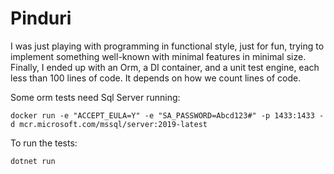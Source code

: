 # Pinduri

I was just playing with programming in functional style, just for fun, trying to implement something well-known with minimal features in minimal size. Finally, I ended up with an Orm, a DI container, and a unit test engine, each less than 100 lines of code. It depends on how we count lines of code.

Some orm tests need Sql Server running:

    docker run -e "ACCEPT_EULA=Y" -e "SA_PASSWORD=Abcd123#" -p 1433:1433 -d mcr.microsoft.com/mssql/server:2019-latest

To run the tests:

    dotnet run
